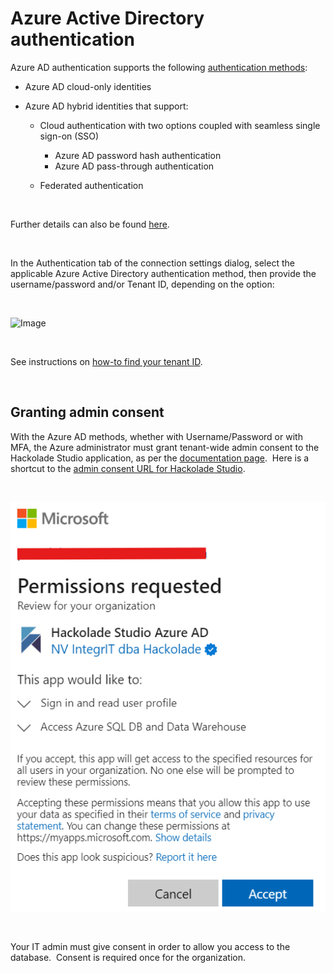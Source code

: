 # Azure Active Directory authentication

Azure AD authentication supports the following [authentication methods](<https://docs.microsoft.com/en-us/azure/azure-sql/database/authentication-aad-configure> "target=\"\_blank\""):

* Azure AD cloud-only identities
* Azure AD hybrid identities that support:

  * Cloud authentication with two options coupled with seamless single sign-on (SSO)

    * Azure AD password hash authentication
    * Azure AD pass-through authentication

  * Federated authentication

&nbsp;

Further details can also be found [here](<https://docs.microsoft.com/en-us/azure/azure-sql/database/authentication-mfa-ssms-overview> "target=\"\_blank\"").

&nbsp;

In the Authentication tab of the connection settings dialog, select the applicable Azure Active Directory authentication method, then provide the username/password and/or Tenant ID, depending on the option:

&nbsp;

![Image](<lib/SQL Server - Azure AD authentication.png>)

&nbsp;

See instructions on [how-to find your tenant ID](<https://docs.microsoft.com/en-us/azure/active-directory/fundamentals/active-directory-how-to-find-tenant> "target=\"\_blank\"").

&nbsp;

## Granting admin consent

With the Azure AD methods, whether with Username/Password or with MFA, the Azure administrator must grant tenant-wide admin consent to the Hackolade Studio application, as per the [documentation page](<https://learn.microsoft.com/en-us/entra/identity/enterprise-apps/grant-admin-consent?pivots=portal#grant-tenant-wide-admin-consent-in-enterprise-apps-pane> "target=\"\_blank\"").&nbsp; Here is a shortcut to the [admin consent URL for Hackolade Studio](<https://login.microsoftonline.com/organizations/adminconsent?client\_id=0dc36597-bc44-49f8-a4a7-ae5401959b85> "target=\"\_blank\"").

&nbsp;

![Image](<lib/Azure AD MFA consent.png>)

&nbsp;

Your IT admin must give consent in order to allow you access to the database.&nbsp; Consent is required once for the organization.

&nbsp;

&nbsp;

&nbsp;

